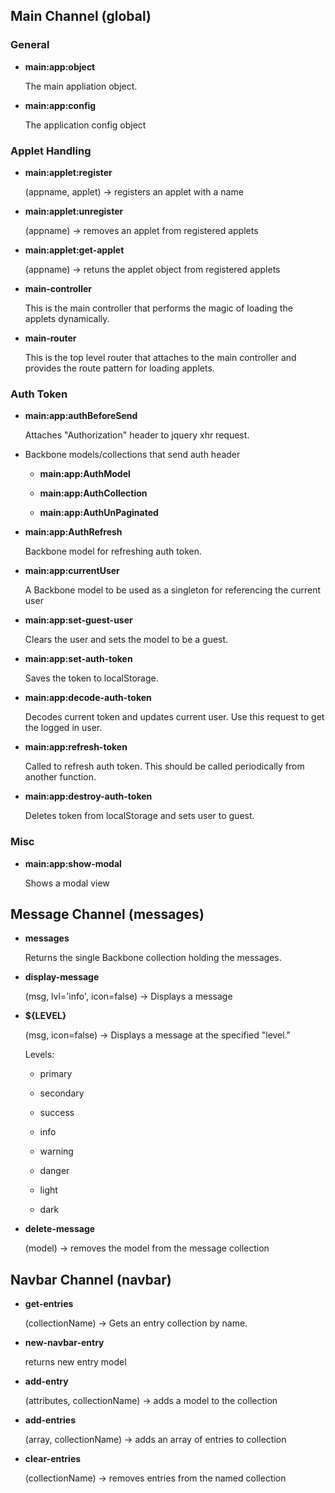 
## Main Channel (global)

### General


- **main:app:object**

	The main appliation object.

- **main:app:config**

	The application config object
	

### Applet Handling

- **main:applet:register**

  (appname, applet) -> registers an applet with a name
  
- **main:applet:unregister**

  (appname) -> removes an applet from registered applets

- **main:applet:get-applet**

  (appname) -> retuns the applet object from registered applets

- **main-controller**

	This is the main controller that performs the magic of 
	loading the applets dynamically.
	
- **main-router**

	This is the top level router that attaches to the main
	controller and provides the route pattern for loading 
	applets.
	


### Auth Token

- **main:app:authBeforeSend**
  
  Attaches "Authorization" header to jquery xhr request.
  
- Backbone models/collections that send auth header

	- **main:app:AuthModel**

	- **main:app:AuthCollection**

	- **main:app:AuthUnPaginated**

- **main:app:AuthRefresh**
  
  Backbone model for refreshing auth token.
  
- **main:app:currentUser**
  
  A Backbone model to be used as a singleton for 
  referencing the current user

- **main:app:set-guest-user**
  
  Clears the user and sets the model to be a guest.
  
- **main:app:set-auth-token**
  
  Saves the token to localStorage.
  
- **main:app:decode-auth-token**
  
  Decodes current token and updates current user.  Use this
  request to get the logged in user.
  
- **main:app:refresh-token**
  
  Called to refresh auth token.  This should be called 
  periodically from another function.
  
- **main:app:destroy-auth-token**
  
  Deletes token from localStorage and sets user to guest.
  

### Misc

- **main:app:show-modal**
  
  Shows a modal view
  
  
## Message Channel (messages)

- **messages**

	Returns the single Backbone collection holding the messages.
	
- **display-message**

	(msg, lvl='info', icon=false) -> Displays a message
	
- **${LEVEL}**

	(msg, icon=false) ->  Displays a message at the specified "level."
	
	Levels:
	
	- primary
	
	- secondary
	
	- success
	
	- info
	
	- warning
	
	- danger
	
	- light
	
	- dark
	
- **delete-message**
	
	(model) -> removes the model from the message collection
	
## Navbar Channel (navbar)

- **get-entries**
  
  (collectionName) -> Gets an entry collection by name.

- **new-navbar-entry**
  
  returns new entry model
  
- **add-entry**
  
  (attributes, collectionName) -> adds a model to the collection
  
- **add-entries**
  
  (array, collectionName) -> adds an array of entries to collection
  
- **clear-entries**
  
  (collectionName) -> removes entries from the named collection
  

